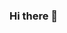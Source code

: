### Hi there 👋

<!--
**jlruedam/jlruedam** is a ✨ _special_ ✨ repository because its `README.md` (this file) appears on your GitHub profile.

Here are some ideas to get you started:

- 🔭 I’m currently working on Media Commerce
- 🌱 I’m currently learning VueJS, Django
- 👯 I’m looking to collaborate on My Projects
- 🤔 I’m looking for help with VueJS
- 💬 Ask me about Myself
- 📫 How to reach me: jlrueda211088@gmail.com
- 😄 Pronouns: he/him
- ⚡ Fun fact: nose
-->
